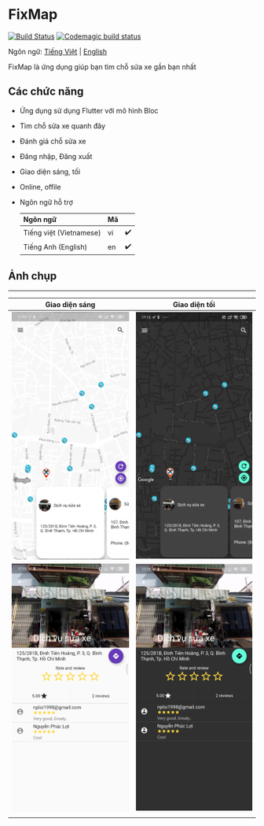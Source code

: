 # FixMap
[![Build Status](https://travis-ci.org/nploi/fix_map.svg?branch=master)](https://travis-ci.org/nploi/fix_map)
[![Codemagic build status](https://api.codemagic.io/apps/5e542614b08451834298e732/5e542614b08451834298e731/status_badge.svg)](https://codemagic.io/apps/5e542614b08451834298e732/5e542614b08451834298e731/latest_build)

Ngôn ngữ: [Tiếng Việt](https://github.com/nploi/fix_map/blob/master/README.md) |  [English](https://github.com/nploi/fix_map/blob/master/README-en.md) 

FixMap là ứng dụng giúp bạn tìm chỗ sửa xe gần bạn nhất

## Các chức năng
- Ứng dụng sử dụng Flutter với mô hình Bloc
- Tìm chỗ  sửa xe quanh đây
- Đánh giá chỗ sửa xe
- Đăng nhập, Đăng xuất
- Giao diện sáng, tối
- Online, offile
- Ngôn ngữ hỗ trợ

    |Ngôn ngữ|Mã||
    |---|---|---|
    |Tiếng việt (Vietnamese)|vi| :heavy_check_mark:|
    |Tiếng Anh (English)|en|:heavy_check_mark:  |

## Ảnh chụp
------
| Giao diện sáng  |  Giao diện tối |
|---|---|
| ![image1](images/1.png)  | ![image1dark](images/1_dark.png)  |
| ![image2](images/2.png)  | ![image1dark](images/2_dark.png)  |
|   |   |
